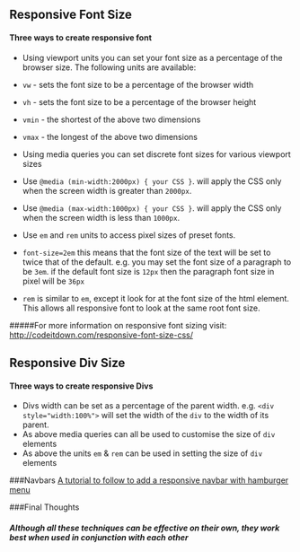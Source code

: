 ## Responsive Font Size

#### Three ways to create responsive font  
* Using viewport units you can set your font size as a percentage of the browser size. The following units are available:  
 * `vw` - sets the font size to be a percentage of the browser width
 * `vh` - sets the font size to be a percentage of the browser height
 * `vmin` - the shortest of the above two dimensions
 * `vmax` - the longest of the above two dimensions


* Using media queries you can set discrete font sizes for various viewport sizes
 * Use `@media (min-width:2000px) { your CSS }`. will apply the CSS only when the screen width is greater than `2000px`.
 * Use `@media (max-width:1000px) { your CSS }`. will apply the CSS only when the screen width is less than `1000px`.


* Use `em` and `rem` units to access pixel sizes of preset fonts.
 * `font-size=2em` this means that the font size of the text will be set to twice that of the default. e.g. you may set the font size of a paragraph to be `3em`. if the default font size is `12px` then the paragraph font size in pixel will be `36px`
 * `rem` is similar to `em`, except it look for at the font size of the html element. This allows all responsive font to look at the same root font size.

 #####For more information on responsive font sizing visit: http://codeitdown.com/responsive-font-size-css/

## Responsive Div Size

#### Three ways to create responsive Divs  
* Divs width can be set as a percentage of the parent width. e.g. `<div style="width:100%">` will set the width of the `div` to the width of its parent.
* As above media queries can all be used to customise the size of `div` elements
* As above the units `em` & `rem` can be used in setting the size of `div` elements


###Navbars
[A tutorial to follow to add a responsive navbar with hamburger menu](http://inspirationalpixels.com/tutorials/creating-a-responsive-menu-with-html-css-jquery)


###Final Thoughts

##### Although all these techniques can be effective on their own, they work best when used in conjunction with each other

